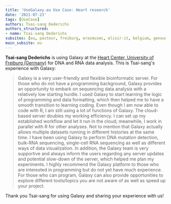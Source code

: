 ```yaml
---
title: 'UseGalaxy.eu Use Case: Heart research'
date: '2021-07-23'
tags: [UseCase]
authors: Tsai-sang Dederichs
authors_structured:
- name: Tsai-sang Dederichs
subsites: [eu, pasteur, freiburg, erasmusmc, elixir-it, belgium, genouest]
main_subsite: eu
---
```


__Tsai-sang Dederichs__ is using Galaxy at the [Heart Center, University of Freiburg (Germany)](https://ims.uniklinik-freiburg.de/en/medical-services/clinics-and-divisions/heart-center-university-of-freiburg.html) for DNA and RNA data analysis. This is Tsai-sang's experience with Galaxy:
 

> Galaxy is a very user-friendly and flexible bioinformatic server. For those who do not have a programming background, Galaxy provides an opportunity to embark on sequencing data analysis with a relatively low starting hurdle.
I used Galaxy to start learning the logic of programming and data formatting, which then helped me to have a smooth transition to learning coding.
Even though I am now able to code with R, I am still using a lot of functions of Galaxy. The cloud-based server doubles my working efficiency. I can set up my established workflow and let it run in the cloud; meanwhile, I work in parallel with R for other analyses. Not to mention that Galaxy actually allows multiple datasets running in different histories at the same time.
I have been using Galaxy to perform DNA mutation detection, bulk-RNA sequencing, single-cell RNA sequencing as well as different ways of data visualization. 
In addition, the Galaxy team is very supportive and always inform the users regarding any server updates and potential slow-down of the server, which helped me plan my experiments.
I highly recommend the Galaxy platform to those who are interested in programming but do not yet have much experience. For those who can program, Galaxy can also provide opportunities to explore different tools/topics you are not aware of as well as speed up your project.

Thank you Tsai-sang for using Galaxy and sharing your experience with us!

